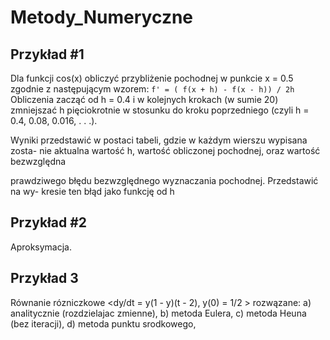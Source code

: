 # Metody_Numeryczne

## Przykład #1

Dla funkcji cos(x) obliczyć przybliżenie pochodnej w punkcie x = 0.5
zgodnie z następującym wzorem: 
`f' = ( f(x + h) - f(x - h)) / 2h`
Obliczenia zacząć od h = 0.4 i w kolejnych krokach (w sumie 20) zmniejszać h
pięciokrotnie w stosunku do kroku poprzedniego (czyli h = 0.4, 0.08, 0.016, . . .).

Wyniki przedstawić w postaci tabeli, gdzie w każdym wierszu wypisana zosta-
nie aktualna wartość h, wartość obliczonej pochodnej, oraz wartość bezwzględna

prawdziwego błędu bezwzględnego wyznaczania pochodnej. Przedstawić na wy-
kresie ten błąd jako funkcję od h

## Przykład #2
Aproksymacja.

## Przykład 3
Równanie rózniczkowe <dy/dt = y(1 - y)(t - 2), y(0) = 1/2 > rozwązane:
a) analitycznie (rozdzielajac zmienne),
b) metoda Eulera,
c) metoda Heuna (bez iteracji),
d) metoda punktu srodkowego,